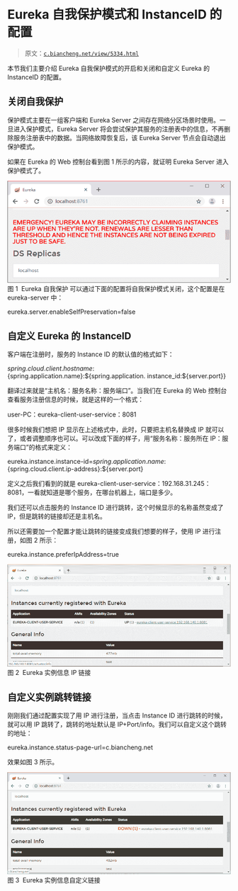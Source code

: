 # Eureka 自我保护模式和 InstanceID 的配置

> 原文：[`c.biancheng.net/view/5334.html`](http://c.biancheng.net/view/5334.html)

本节我们主要介绍 Eureka 自我保护模式的开启和关闭和自定义 Eureka 的 InstanceID 的配置。

## 关闭自我保护

保护模式主要在一组客户端和 Eureka Server 之间存在网络分区场景时使用。一旦进入保护模式，Eureka Server 将会尝试保护其服务的注册表中的信息，不再删除服务注册表中的数据。当网络故障恢复后，该 Eureka Server 节点会自动退出保护模式。

如果在 Eureka 的 Web 控制台看到图 1 所示的内容，就证明 Eureka Server 进入保护模式了。

![Eureka 自我保护](img/267cb6c59e64a58134be0723b8af6be5.png)
图 1  Eureka 自我保护
可以通过下面的配置将自我保护模式关闭，这个配置是在 eureka-server 中：

eureka.server.enableSelfPreservation=false

## 自定义 Eureka 的 InstanceID

客户端在注册时，服务的 Instance ID 的默认值的格式如下：

${spring.cloud.client.hostname}:${spring.application.name}:${spring.application. instance_id:${server.port}}

翻译过来就是“主机名：服务名称：服务端口”。当我们在 Eureka 的 Web 控制台查看服务注册信息的时候，就是这样的一个格式：

user-PC：eureka-client-user-service：8081

很多时候我们想把 IP 显示在上述格式中，此时，只要把主机名替换成 IP 就可以了，或者调整顺序也可以。可以改成下面的样子，用“服务名称：服务所在 IP：服务端口”的格式来定义：

eureka.instance.instance-id=${spring.application.name}:${spring.cloud.client.ip-address}:${server.port}

定义之后我们看到的就是 eureka-client-user-service：192.168.31.245：8081，一看就知道是哪个服务，在哪台机器上，端口是多少。

我们还可以点击服务的 Instance ID 进行跳转，这个时候显示的名称虽然变成了 IP，但是跳转的链接却还是主机名。

所以还需要加一个配置才能让跳转的链接变成我们想要的样子，使用 IP 进行注册，如图 2 所示：

eureka.instance.preferIpAddress=true

![Eureka 实例信息 IP 链接](img/e422075c132b791ec109fc23ce026f4b.png)
图 2  Eureka 实例信息 IP 链接

## 自定义实例跳转链接

刚刚我们通过配置实现了用 IP 进行注册，当点击 Instance ID 进行跳转的时候，就可以用 IP 跳转了，跳转的地址默认是 IP+Port/info。我们可以自定义这个跳转的地址：

eureka.instance.status-page-url=c.biancheng.net

效果如图 3 所示。

![Eureka 实例信息自定义链接](img/f58e27240df47d2eb568c10bc68ba406.png)
图 3  Eureka 实例信息自定义链接